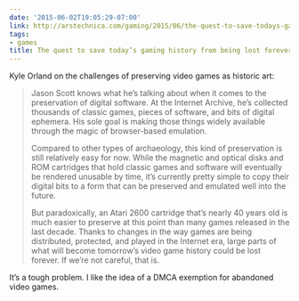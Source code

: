```yaml
---
date: '2015-06-02T19:05:29-07:00'
link: http://arstechnica.com/gaming/2015/06/the-quest-to-save-todays-gaming-history-from-being-lost-forever/#p3
tags:
- games
title: The quest to save today’s gaming history from being lost forever
---
```


Kyle Orland on the challenges of preserving video games as historic art:

>Jason Scott knows what he’s talking about when it comes to the preservation of digital software. At the Internet Archive, he’s collected thousands of classic games, pieces of software, and bits of digital ephemera. His sole goal is making those things widely available through the magic of browser-based emulation.
>
>Compared to other types of archaeology, this kind of preservation is still relatively easy for now. While the magnetic and optical disks and ROM cartridges that hold classic games and software will eventually be rendered unusable by time, it’s currently pretty simple to copy their digital bits to a form that can be preserved and emulated well into the future.
>
>But paradoxically, an Atari 2600 cartridge that’s nearly 40 years old is much easier to preserve at this point than many games released in the last decade. Thanks to changes in the way games are being distributed, protected, and played in the Internet era, large parts of what will become tomorrow’s video game history could be lost forever. If we’re not careful, that is.

It’s a tough problem. I like the idea of a DMCA exemption for abandoned video games.
